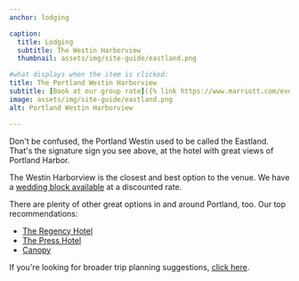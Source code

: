 ```yaml
---
anchor: lodging

caption:
  title: Lodging
  subtitle: The Westin Harborview
  thumbnail: assets/img/site-guide/eastland.png

#what displays when the item is clicked:
title: The Portland Westin Harborview
subtitle: [Book at our group rate]({% link https://www.marriott.com/event-reservations/reservation-link.mi?id=1640189676884&key=GRP&app=resvlink %}) or explore Portland's many lodging options.
image: assets/img/site-guide/eastland.png
alt: Portland Westin Harborview

---
```

Don't be confused, the Portland Westin used to be called the Eastland. That's the signature sign you see above, at the hotel with great views of Portland Harbor.

The Westin Harborview is the closest and best option to the venue. We have a [wedding block available](https://www.marriott.com/event-reservations/reservation-link.mi?id=1640189676884&key=GRP&app=resvlink) at a discounted rate.

There are plenty of other great options in and around Portland, too. Our top recommendations:

* [The Regency Hotel](https://www.theregency.com/)
* [The Press Hotel](https://thepresshotel.com/)
* [Canopy](https://www.hilton.com/en/hotels/pwmoppy-canopy-portland-waterfront/)

If you're looking for broader trip planning suggestions, <a onclick="$('#p-lodging').one('hidden.bs.modal', function() { $('#p-non-wedding-fun').modal('show'); }).modal('hide');" href='#p-non-wedding-fun'>click here</a>.
